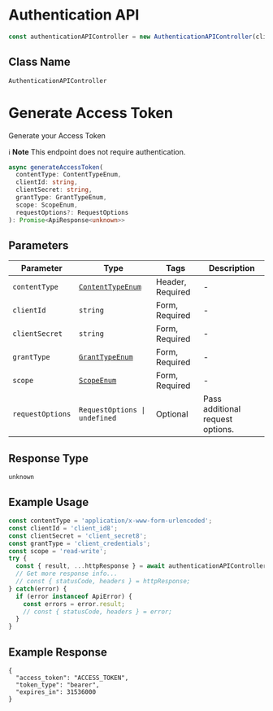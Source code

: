# Authentication API

```ts
const authenticationAPIController = new AuthenticationAPIController(client);
```

## Class Name

`AuthenticationAPIController`


# Generate Access Token

Generate your Access Token

:information_source: **Note** This endpoint does not require authentication.

```ts
async generateAccessToken(
  contentType: ContentTypeEnum,
  clientId: string,
  clientSecret: string,
  grantType: GrantTypeEnum,
  scope: ScopeEnum,
  requestOptions?: RequestOptions
): Promise<ApiResponse<unknown>>
```

## Parameters

| Parameter | Type | Tags | Description |
|  --- | --- | --- | --- |
| `contentType` | [`ContentTypeEnum`](../../doc/models/content-type-enum.md) | Header, Required | - |
| `clientId` | `string` | Form, Required | - |
| `clientSecret` | `string` | Form, Required | - |
| `grantType` | [`GrantTypeEnum`](../../doc/models/grant-type-enum.md) | Form, Required | - |
| `scope` | [`ScopeEnum`](../../doc/models/scope-enum.md) | Form, Required | - |
| `requestOptions` | `RequestOptions \| undefined` | Optional | Pass additional request options. |

## Response Type

`unknown`

## Example Usage

```ts
const contentType = 'application/x-www-form-urlencoded';
const clientId = 'client_id8';
const clientSecret = 'client_secret8';
const grantType = 'client_credentials';
const scope = 'read-write';
try {
  const { result, ...httpResponse } = await authenticationAPIController.generateAccessToken(contentType, clientId, clientSecret, grantType, scope);
  // Get more response info...
  // const { statusCode, headers } = httpResponse;
} catch(error) {
  if (error instanceof ApiError) {
    const errors = error.result;
    // const { statusCode, headers } = error;
  }
}
```

## Example Response

```
{
  "access_token": "ACCESS_TOKEN",
  "token_type": "bearer",
  "expires_in": 31536000
}
```

